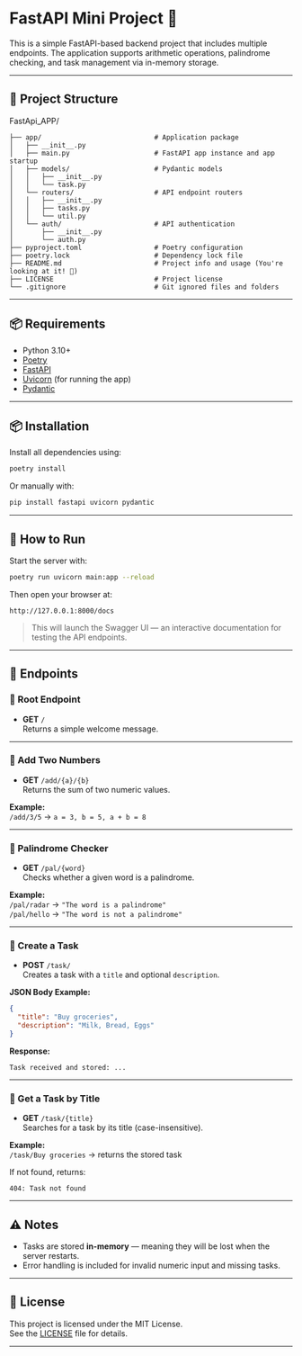 # FastAPI Mini Project 🚀

This is a simple FastAPI-based backend project that includes multiple endpoints. The application supports arithmetic operations, palindrome checking, and task management via in-memory storage.

---

## 📂 Project Structure
FastApi_APP/
```
├── app/                            # Application package
│   ├── __init__.py
│   ├── main.py                     # FastAPI app instance and app startup
│   ├── models/                     # Pydantic models
│   │   ├── __init__.py
│   │   └── task.py
│   └── routers/                    # API endpoint routers
│   │   ├── __init__.py
│   │   ├── tasks.py
│   │   └── util.py
│   └── auth/                       # API authentication
│       ├── __init__.py
│       └── auth.py
├── pyproject.toml                  # Poetry configuration
├── poetry.lock                     # Dependency lock file
├── README.md                       # Project info and usage (You're looking at it! 📘)
├── LICENSE                         # Project license
└── .gitignore                      # Git ignored files and folders

```

---

## 📦 Requirements

- Python 3.10+
- [Poetry](https://python-poetry.org/docs/#installation)
- [FastAPI](https://fastapi.tiangolo.com/)
- [Uvicorn](https://www.uvicorn.org/) (for running the app)
- [Pydantic](https://docs.pydantic.dev/)

---

## 📦 Installation

Install all dependencies using:

```bash
poetry install
```

Or manually with:

```bash
pip install fastapi uvicorn pydantic
```


---

## 🚀 How to Run

Start the server with:

```bash
poetry run uvicorn main:app --reload
```

Then open your browser at:

```
http://127.0.0.1:8000/docs
```

> This will launch the Swagger UI — an interactive documentation for testing the API endpoints.

---

## 🧪 Endpoints

### 🔹 Root Endpoint

- **GET** `/`  
Returns a simple welcome message.

---

### 🔹 Add Two Numbers

- **GET** `/add/{a}/{b}`  
Returns the sum of two numeric values.

**Example:**  
`/add/3/5` → `a = 3, b = 5, a + b = 8`

---

### 🔹 Palindrome Checker

- **GET** `/pal/{word}`  
Checks whether a given word is a palindrome.

**Example:**  
`/pal/radar` → `"The word is a palindrome"`  
`/pal/hello` → `"The word is not a palindrome"`

---

### 🔹 Create a Task

- **POST** `/task/`  
Creates a task with a `title` and optional `description`.

**JSON Body Example:**
```json
{
  "title": "Buy groceries",
  "description": "Milk, Bread, Eggs"
}
```

**Response:**
```
Task received and stored: ...
```

---

### 🔹 Get a Task by Title

- **GET** `/task/{title}`  
Searches for a task by its title (case-insensitive).

**Example:**  
`/task/Buy groceries` → returns the stored task

If not found, returns:
```
404: Task not found
```

---

## ⚠️ Notes

- Tasks are stored **in-memory** — meaning they will be lost when the server restarts.
- Error handling is included for invalid numeric input and missing tasks.

---

## 📄 License

This project is licensed under the MIT License.  
See the [LICENSE](LICENSE) file for details.

---

